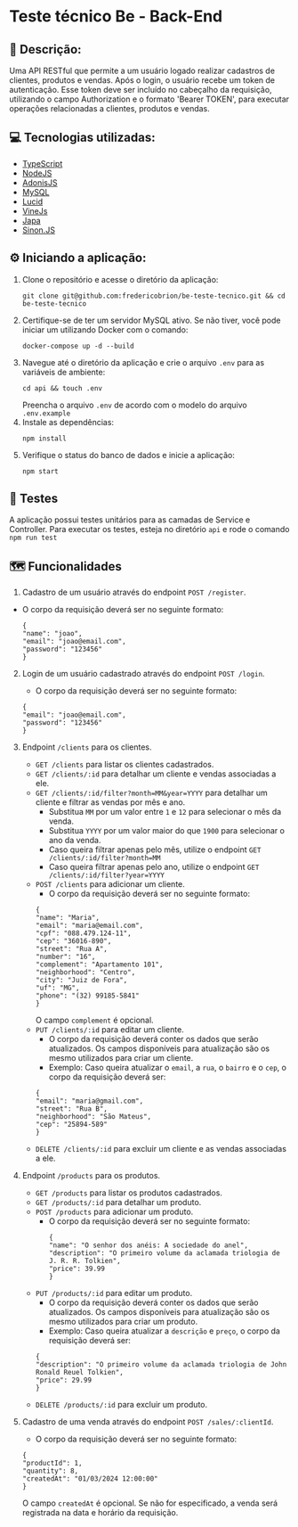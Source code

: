 # Teste técnico Be - Back-End

## 📝 Descrição:
Uma API RESTful que permite a um usuário logado realizar cadastros de clientes, produtos e vendas. Após o login, o usuário recebe um token de autenticação. Esse token deve ser incluído no cabeçalho da requisição, utilizando o campo Authorization e o formato 'Bearer TOKEN', para executar operações relacionadas a clientes, produtos e vendas.

## 💻 Tecnologias utilizadas:
- <a href="https://www.typescriptlang.org/" target="_blank">TypeScript</a>
- <a href="https://nodejs.org/en" target="_blank">NodeJS</a>
- <a href="https://adonisjs.com/" target="_blank">AdonisJS</a>
- <a href="https://www.mysql.com/">MySQL</a>
- <a href="https://lucid.adonisjs.com/docs/introduction" target="_blank">Lucid</a>
- <a href="https://vinejs.dev/docs/introduction" target="_blank">VineJs</a>
- <a href="https://japa.dev/docs/introduction" target="_blank">Japa</a>
- <a href="https://sinonjs.org/" target="_blank">Sinon.JS</a>

## ⚙️ Iniciando a aplicação:
1. Clone o repositório e acesse o diretório da aplicação:
   ```
   git clone git@github.com:fredericobrion/be-teste-tecnico.git && cd be-teste-tecnico
   ```
2. Certifique-se de ter um servidor MySQL ativo. Se não tiver, você pode iniciar um utilizando Docker com o comando:
   ```
   docker-compose up -d --build
   ```
3. Navegue até o diretório da aplicação e crie o arquivo ```.env``` para as variáveis de ambiente:
   ```
   cd api && touch .env
   ```
   Preencha o arquivo ```.env``` de acordo com o modelo do arquivo ```.env.example```
4. Instale as dependências:
   ```
   npm install
   ```
5. Verifique o status do banco de dados e inicie a aplicação:
   ```
   npm start
   ```

## 🧪 Testes
A aplicação possui testes unitários para as camadas de Service e Controller. Para executar os testes, esteja no diretório ```api``` e rode o comando ```npm run test```

## 🗺️ Funcionalidades
1. Cadastro de um usuário através do endpoint ```POST /register```.
  - O corpo da requisição deverá ser no seguinte formato:
    ```
    {
    "name": "joao",
    "email": "joao@email.com",
    "password": "123456"
    }
    ```
    
2. Login de um usuário cadastrado através do endpoint ```POST /login```.
   - O corpo da requisição deverá ser no seguinte formato:
   ```
   {
   "email": "joao@email.com",
   "password": "123456"
   }
   ```

3. Endpoint ```/clients``` para os clientes.
   - ```GET /clients``` para listar os clientes cadastrados.
   - ```GET /clients/:id``` para detalhar um cliente e vendas associadas a ele.
   - ```GET /clients/:id/filter?month=MM&year=YYYY``` para detalhar um cliente e filtrar as vendas por mês e ano.
     - Substitua ```MM``` por um valor entre ```1``` e ```12``` para selecionar o mês da venda.
     - Substitua ```YYYY``` por um valor maior do que ```1900``` para selecionar o ano da venda.
     - Caso queira filtrar apenas pelo mês, utilize o endpoint ```GET /clients/:id/filter?month=MM```
     - Caso queira filtrar apenas pelo ano, utilize o endpoint ```GET /clients/:id/filter?year=YYYY```
   - ```POST /clients``` para adicionar um cliente.
     - O corpo da requisição deverá ser no seguinte formato:
      ```
      {
      "name": "Maria",
      "email": "maria@email.com",
      "cpf": "088.479.124-11",
      "cep": "36016-890",
      "street": "Rua A",
      "number": "16",
      "complement": "Apartamento 101",
      "neighborhood": "Centro",
      "city": "Juiz de Fora",
      "uf": "MG",
      "phone": "(32) 99185-5841"
      }
      ```
      O campo ```complement``` é opcional.
   - ```PUT /clients/:id``` para editar um cliente.
     - O corpo da requisição deverá conter os dados que serão atualizados. Os campos disponíveis para atualização são os mesmo utilizados para criar um cliente.
     - Exemplo: Caso queira atualizar o ```email```, a ```rua```, o ```bairro``` e o ```cep```, o corpo da requisição deverá ser:
      ```
      {
      "email": "maria@gmail.com",
      "street": "Rua B",
      "neighborhood": "São Mateus",
      "cep": "25894-589"
      }
      ```
   - ```DELETE /clients/:id``` para excluir um cliente e as vendas associadas a ele.
  
4. Endpoint ```/products``` para os produtos.
   - ```GET /products``` para listar os produtos cadastrados.
   - ```GET /products/:id``` para detalhar um produto.
   - ```POST /products``` para adicionar um produto.
     - O corpo da requisição deverá ser no seguinte formato:
       ```
       {
       "name": "O senhor dos anéis: A sociedade do anel",
       "description": "O primeiro volume da aclamada triologia de J. R. R. Tolkien",
       "price": 39.99
       }
       ```
   - ```PUT /products/:id``` para editar um produto.
     - O corpo da requisição deverá conter os dados que serão atualizados. Os campos disponíveis para atualização são os mesmo utilizados para criar um produto.
     - Exemplo: Caso queira atualizar a ```descrição``` e ```preço```, o corpo da requisição deverá ser:
     ```
     {
     "description": "O primeiro volume da aclamada triologia de John Ronald Reuel Tolkien",
     "price": 29.99
     }
     ```
   - ```DELETE /products/:id``` para excluir um produto.
     
5. Cadastro de uma venda através do endpoint ```POST /sales/:clientId```.
   - O corpo da requisição deverá ser no seguinte formato:
   ```
   {
   "productId": 1,
   "quantity": 8,
   "createdAt": "01/03/2024 12:00:00"
   }
   ```
   O campo ```createdAt``` é opcional. Se não for especificado, a venda será registrada na data e horário da requisição.
       
